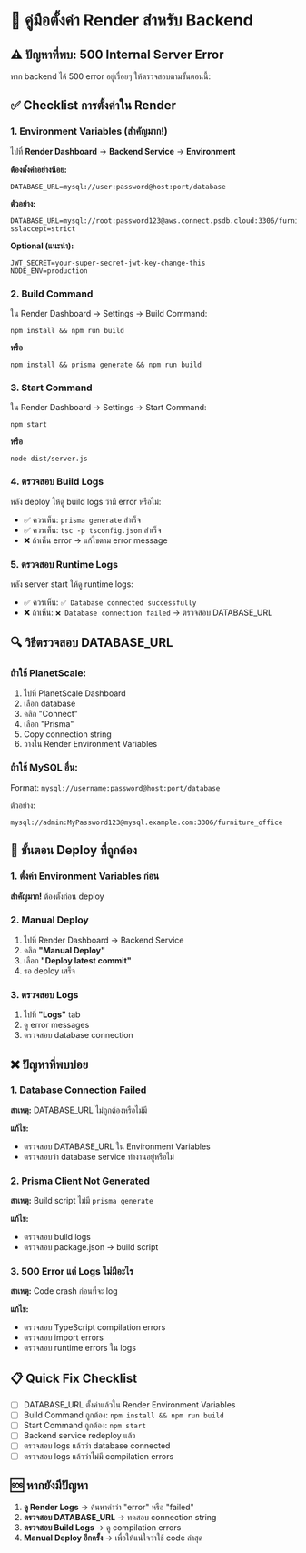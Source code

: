 # 🔧 คู่มือตั้งค่า Render สำหรับ Backend

## ⚠️ ปัญหาที่พบ: 500 Internal Server Error

หาก backend ได้ 500 error อยู่เรื่อยๆ ให้ตรวจสอบตามขั้นตอนนี้:

## ✅ Checklist การตั้งค่าใน Render

### 1. Environment Variables (สำคัญมาก!)

ไปที่ **Render Dashboard** → **Backend Service** → **Environment**

**ต้องตั้งค่าอย่างน้อย:**
```
DATABASE_URL=mysql://user:password@host:port/database
```

**ตัวอย่าง:**
```
DATABASE_URL=mysql://root:password123@aws.connect.psdb.cloud:3306/furniture_office?sslaccept=strict
```

**Optional (แนะนำ):**
```
JWT_SECRET=your-super-secret-jwt-key-change-this
NODE_ENV=production
```

### 2. Build Command

ใน Render Dashboard → Settings → Build Command:
```
npm install && npm run build
```

**หรือ**
```
npm install && prisma generate && npm run build
```

### 3. Start Command

ใน Render Dashboard → Settings → Start Command:
```
npm start
```

**หรือ**
```
node dist/server.js
```

### 4. ตรวจสอบ Build Logs

หลัง deploy ให้ดู build logs ว่ามี error หรือไม่:
- ✅ ควรเห็น: `prisma generate` สำเร็จ
- ✅ ควรเห็น: `tsc -p tsconfig.json` สำเร็จ
- ❌ ถ้าเห็น error → แก้ไขตาม error message

### 5. ตรวจสอบ Runtime Logs

หลัง server start ให้ดู runtime logs:
- ✅ ควรเห็น: `✅ Database connected successfully`
- ❌ ถ้าเห็น: `❌ Database connection failed` → ตรวจสอบ DATABASE_URL

## 🔍 วิธีตรวจสอบ DATABASE_URL

### ถ้าใช้ PlanetScale:
1. ไปที่ PlanetScale Dashboard
2. เลือก database
3. คลิก "Connect"
4. เลือก "Prisma"
5. Copy connection string
6. วางใน Render Environment Variables

### ถ้าใช้ MySQL อื่น:
Format: `mysql://username:password@host:port/database`

ตัวอย่าง:
```
mysql://admin:MyPassword123@mysql.example.com:3306/furniture_office
```

## 🚀 ขั้นตอน Deploy ที่ถูกต้อง

### 1. ตั้งค่า Environment Variables ก่อน
**สำคัญมาก!** ต้องตั้งก่อน deploy

### 2. Manual Deploy
1. ไปที่ Render Dashboard → Backend Service
2. คลิก **"Manual Deploy"**
3. เลือก **"Deploy latest commit"**
4. รอ deploy เสร็จ

### 3. ตรวจสอบ Logs
1. ไปที่ **"Logs"** tab
2. ดู error messages
3. ตรวจสอบ database connection

## ❌ ปัญหาที่พบบ่อย

### 1. Database Connection Failed
**สาเหตุ:** DATABASE_URL ไม่ถูกต้องหรือไม่มี

**แก้ไข:**
- ตรวจสอบ DATABASE_URL ใน Environment Variables
- ตรวจสอบว่า database service ทำงานอยู่หรือไม่

### 2. Prisma Client Not Generated
**สาเหตุ:** Build script ไม่มี `prisma generate`

**แก้ไข:**
- ตรวจสอบ build logs
- ตรวจสอบ package.json → build script

### 3. 500 Error แต่ Logs ไม่มีอะไร
**สาเหตุ:** Code crash ก่อนที่จะ log

**แก้ไข:**
- ตรวจสอบ TypeScript compilation errors
- ตรวจสอบ import errors
- ตรวจสอบ runtime errors ใน logs

## 📋 Quick Fix Checklist

- [ ] DATABASE_URL ตั้งค่าแล้วใน Render Environment Variables
- [ ] Build Command ถูกต้อง: `npm install && npm run build`
- [ ] Start Command ถูกต้อง: `npm start`
- [ ] Backend service redeploy แล้ว
- [ ] ตรวจสอบ logs แล้วว่า database connected
- [ ] ตรวจสอบ logs แล้วว่าไม่มี compilation errors

## 🆘 หากยังมีปัญหา

1. **ดู Render Logs** → ค้นหาคำว่า "error" หรือ "failed"
2. **ตรวจสอบ DATABASE_URL** → ทดสอบ connection string
3. **ตรวจสอบ Build Logs** → ดู compilation errors
4. **Manual Deploy อีกครั้ง** → เพื่อให้แน่ใจว่าใช้ code ล่าสุด

